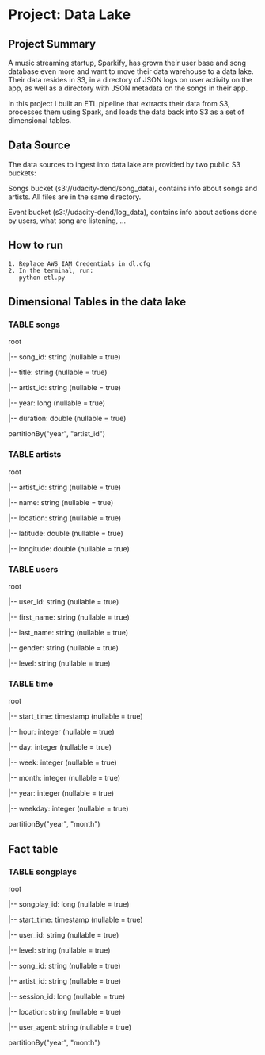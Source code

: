 # Project: Data Lake

## Project Summary
A music streaming startup, Sparkify, has grown their user base and song database even more and want to move their data warehouse to a data lake. Their data resides in S3, in a directory of JSON logs on user activity on the app, as well as a directory with JSON metadata on the songs in their app.

In this project I built an ETL pipeline that extracts their data from S3, processes them using Spark, and loads the data back into S3 as a set of dimensional tables.


## Data Source
The data sources to ingest into data lake are provided by two public S3 buckets:

Songs bucket (s3://udacity-dend/song_data), contains info about songs and artists. All files are in the same directory.

Event bucket (s3://udacity-dend/log_data), contains info about actions done by users, what song are listening, ...

## How to run
    1. Replace AWS IAM Credentials in dl.cfg
    2. In the terminal, run:
       python etl.py

## Dimensional Tables in the data lake
### TABLE songs

root

 |-- song_id: string (nullable = true)
 
 |-- title: string (nullable = true)
 
 |-- artist_id: string (nullable = true)
 
 |-- year: long (nullable = true)
 
 |-- duration: double (nullable = true)
 
partitionBy("year", "artist_id")


### TABLE artists
 
 root
 
 |-- artist_id: string (nullable = true)
 
 |-- name: string (nullable = true)
 
 |-- location: string (nullable = true)
 
 |-- latitude: double (nullable = true)
 
 |-- longitude: double (nullable = true)
 
 
### TABLE users

root

 |-- user_id: string (nullable = true)
 
 |-- first_name: string (nullable = true)
 
 |-- last_name: string (nullable = true)
 
 |-- gender: string (nullable = true)
 
 |-- level: string (nullable = true)
 
 
### TABLE time

root

 |-- start_time: timestamp (nullable = true)
 
 |-- hour: integer (nullable = true)
 
 |-- day: integer (nullable = true)
 
 |-- week: integer (nullable = true)
 
 |-- month: integer (nullable = true)
 
 |-- year: integer (nullable = true)
 
 |-- weekday: integer (nullable = true)
 
partitionBy("year", "month")


## Fact table

### TABLE songplays

root

 |-- songplay_id: long (nullable = true)
 
 |-- start_time: timestamp (nullable = true)
 
 |-- user_id: string (nullable = true)
 
 |-- level: string (nullable = true)
 
 |-- song_id: string (nullable = true)
 
 |-- artist_id: string (nullable = true)
 
 |-- session_id: long (nullable = true)
 
 |-- location: string (nullable = true)
 
 |-- user_agent: string (nullable = true)
 
partitionBy("year", "month")
